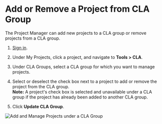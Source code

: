 # Add or Remove a Project from CLA Group

The Project Manager can add new projects to a CLA group or remove projects from a CLA group.

1. [Sign in](sign-in-to-project-control-center.md).

2. Under My Projects, click a project, and navigate to **Tools &gt; CLA**.

2. Under CLA Groups, select a CLA group for which you want to manage projects.

3.  Select or deselect the check box next to a project to add or remove the project from the CLA group.  
**Note:** A project's check box is selected and unavailable under a CLA group if the project has already been added to another CLA group.

4. Click **Update CLA Group**.

![Add and Manage Projects under a CLA Group](../../.gitbook/assets/add-and-manage-projects-under-a-cla-group.png)

